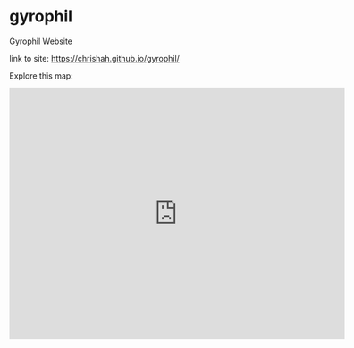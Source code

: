 # gyrophil

Gyrophil Website

link to site: https://chrishah.github.io/gyrophil/

Explore this map:

<iframe src="https://www.google.com/maps/embed?pb=!1m14!1m12!1m3!1d2716.882813173044!2d15.4546994513439!3d47.081761631975795!2m3!1f0!2f0!3f0!3m2!1i1024!2i768!4f13.1!5e0!3m2!1sen!2sat!4v1506510289932" width="600" height="450" frameborder="0" style="border:0" allowfullscreen></iframe>
